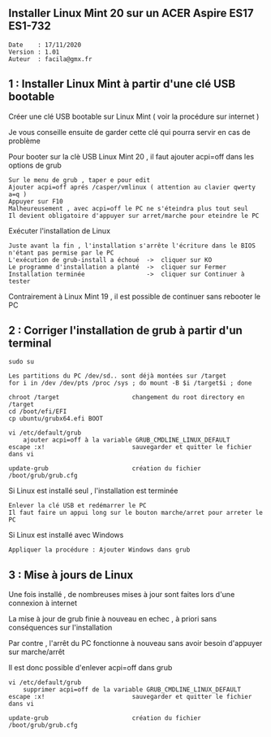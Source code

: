 ## Installer Linux Mint 20 sur un ACER Aspire ES17 ES1-732

	Date    : 17/11/2020
	Version : 1.01
	Auteur  : facila@gmx.fr

## 1 : Installer Linux Mint à partir d'une clé USB bootable

Créer une clé USB bootable sur Linux Mint ( voir la procédure sur internet )

Je vous conseille ensuite de garder cette clé qui pourra servir en cas de problème

Pour booter sur la clè USB Linux Mint 20 , il faut ajouter acpi=off dans les options de grub

	Sur le menu de grub , taper e pour edit
  	Ajouter acpi=off aprés /casper/vmlinux ( attention au clavier qwerty a=q )
	Appuyer sur F10
	Malheureusement , avec acpi=off le PC ne s'éteindra plus tout seul
	Il devient obligatoire d'appuyer sur arret/marche pour eteindre le PC
	
Exécuter l'installation de Linux

	Juste avant la fin , l'installation s'arrête l'écriture dans le BIOS n'étant pas permise par le PC
	L'exécution de grub-install a échoué  ->  cliquer sur KO
	Le programme d'installation a planté  ->  cliquer sur Fermer 
	Installation terminée                 ->  cliquer sur Continuer à tester

Contrairement à Linux Mint 19 , il est possible de continuer sans rebooter le PC

## 2 : Corriger l'installation de grub à partir d'un terminal

	sudo su

	Les partitions du PC /dev/sd.. sont déjà montées sur /target
	for i in /dev /dev/pts /proc /sys ; do mount -B $i /target$i ; done

	chroot /target                    changement du root directory en /target
	cd /boot/efi/EFI
	cp ubuntu/grubx64.efi BOOT

	vi /etc/default/grub
		ajouter acpi=off à la variable GRUB_CMDLINE_LINUX_DEFAULT  
	escape :x!                        sauvegarder et quitter le fichier dans vi

	update-grub                       création du fichier /boot/grub/grub.cfg

Si Linux est installé seul , l'installation est terminée

	Enlever la clé USB et redémarrer le PC
	Il faut faire un appui long sur le bouton marche/arret pour arreter le PC

Si Linux est installé avec Windows

	Appliquer la procédure : Ajouter Windows dans grub
	
## 3 : Mise à jours de Linux

Une fois installé , de nombreuses mises à jour sont faites lors d'une connexion à internet

La mise à jour de grub finie à nouveau en echec , à priori sans conséquences sur l'installation

Par contre , l'arrêt du PC fonctionne à nouveau sans avoir besoin d'appuyer sur marche/arrêt

Il est donc possible d'enlever acpi=off dans grub

	vi /etc/default/grub
		supprimer acpi=off de la variable GRUB_CMDLINE_LINUX_DEFAULT  
	escape :x!                        sauvegarder et quitter le fichier dans vi

	update-grub                       création du fichier /boot/grub/grub.cfg

